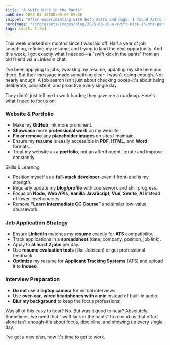 ```yaml
---
title: "A Swift Kick in the Pants"
pubDate: 2025-03-16T00:00:00-05:00
snippet: "After experimenting with both Astro and Hugo, I found Astro to be more intuitive and enjoyable for building a quick site, while Hugo presented more challenges that I plan to revisit"
heroImage: "/src/assets/images/blog/2025-03-16-a-swift-kick-in-the-pants.png"
tags: [work, life]
---
```

This week marked six months since I was laid off. Half a year of job searching, refining my resume, and trying to land the next opportunity. And this week, I got exactly what I needed—a "swift kick in the pants" from an old friend via a LinkedIn chat.

I've been applying to jobs, tweaking my resume, updating my site here and there. But their message made something clear: I wasn't doing enough. Not nearly enough. A job search isn't just about checking boxes-it's about being deliberate, consistent, and proactive every single day.

They didn't just tell me to work harder; they gave me a roadmap. Here's what I need to focus on:

### Website & Portfolio

- Make my **GitHub** link more prominent.
- **Showcase** more **professional work** on my website.
- **Fix or remove** any **placeholder images** on sites I maintain.
- Ensure my **resume** is easily accessible in **PDF**, **HTML**, and **Word** formats.
- Treat my website as a **portfolio**, not an afterthought-iterate and improve constantly.

Skills & Learning

- Position myself as a **full-stack developer**-even if front-end is my strength.
- Regularly update my **blog/profile** with coursework and skill progress.
- Focus on **Node**, **Web APIs**, **Vanilla JavaScript**, **Vue**, **Svelte**, **AI** instead of lower-level courses.
- Remove **“Learn Intermediate CC Course”** and similar low-value coursework.

### Job Application Strategy

- Ensure **LinkedIn** matches my **resume** exactly for **ATS** compatibility.
- Track applications in a **spreadsheet** (date, company, position, job link).
- Apply to **at least 2 jobs** per day.
- Use **resume evaluation tools** (like Jobscan) or get professional feedback.
- **Optimize** my resume for **Applicant Tracking Systems** (ATS) and upload it to **Indeed**.

### Interview Preparation

- **Do not** use a **laptop camera** for virtual interviews.
- Use **over-ear**, **wired headphones with a mic** instead of built-in audio.
- **Blur my background** to keep the focus professional.

Was all of this easy to hear? No. But was it good to hear? Absolutely. Sometimes, we need that "swift kick in the pants" to remind us that effort alone isn't enough-it's about focus, discipline, and showing up every single day.

I've got a new plan, now it's time to get to work.